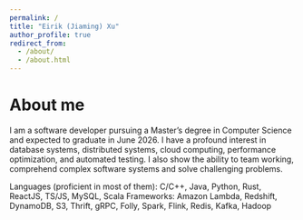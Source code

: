 ```yaml
---
permalink: /
title: "Eirik (Jiaming) Xu"
author_profile: true
redirect_from: 
  - /about/
  - /about.html
---
```


About me
======
I am a software developer pursuing a Master’s degree in Computer Science and expected to graduate in June 2026. I have a profound interest in database systems, distributed systems, cloud computing, performance optimization, and automated testing. I also show the ability to team working, comprehend complex software systems and solve challenging problems.

Languages (proficient in most of them): C/C++, Java, Python, Rust, ReactJS, TS/JS, MySQL, Scala
Frameworks: Amazon Lambda, Redshift, DynamoDB, S3, Thrift, gRPC, Folly, Spark, Flink, Redis, Kafka, Hadoop